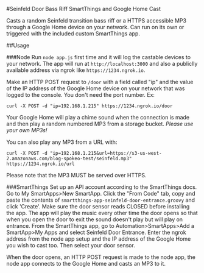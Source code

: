 #Seinfeld Door Bass Riff SmartThings and Google Home Cast

Casts a random Seinfeld transition bass riff or a HTTPS accessible MP3 through a Google Home device on your network. Can run on its own
or triggered with the included custom SmartThings app.

##Usage

###Node
Run `node app.js` first time and it will log the castable devices to your network. 
The app will run at `http://localhost:3000` and also a publiclly available address via ngrok like `https://1234.ngrok.io`.

Make an HTTP POST request to `/door` with a field called "ip" and the value of the IP address of the Google Home device on your network
that was logged to the console. You don't need the port number. Ex:

`curl -X POST -d "ip=192.168.1.215" https://1234.ngrok.io/door`

Your Google Home will play a chime sound when the connection is made and then play a random numbered MP3 from a storage bucket. 
*Please use your own MP3s!*

You can also play any MP3 from a URL with:

`curl -X POST -d "ip=192.168.1.215&url=https://s3-us-west-2.amazonaws.com/blog-spokeo-test/seinfeld.mp3" https://1234.ngrok.io/url`

Please note that the MP3 MUST be served over HTTPS.

###SmartThings
Set up an API account according to the SmartThings docs. Go to My SmartApps>New SmartApp. 
Click the "From Code" tab, copy and paste the contents of `smartthings-app-seinfeld-door-entrance.groovy` and click 'Create'. 
Make sure the door sensor reads CLOSED before installing the app. The app will play the music every other time the door opens so 
that when you open the door to exit the sound doesn't play but will play on entrance.
From the SmartThings app, go to Automation>SmartApps>Add a SmartApp>My Apps and select Seinfeld Door Entrance. 
Enter the ngrok address from the node app setup and the IP address of the Google Home you wish to cast too. Then select your door sensor.

When the door opens, an HTTP POST request is made to the node app, the node app connects to the Google Home and casts an MP3 to it.